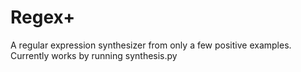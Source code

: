 # Regex\+ 
A regular expression synthesizer from only a few positive examples. Currently works by running synthesis.py 
